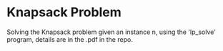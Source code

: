 # Knapsack Problem
Solving the Knapsack problem given an instance n, using the 'lp_solve' program, details are in the .pdf in the repo.
